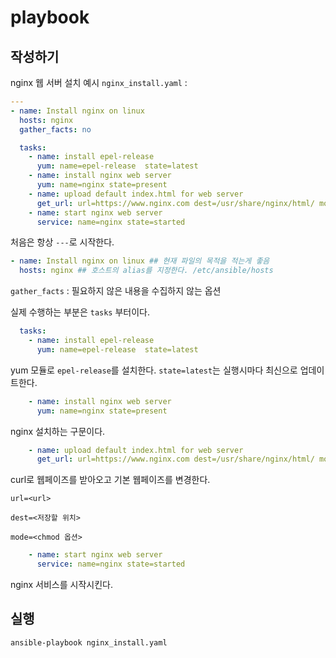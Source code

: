 # playbook

## 작성하기

nginx 웹 서버 설치 예시 `nginx_install.yaml` :

```yaml
---
- name: Install nginx on linux
  hosts: nginx
  gather_facts: no

  tasks:
    - name: install epel-release
      yum: name=epel-release  state=latest
    - name: install nginx web server
      yum: name=nginx state=present
    - name: upload default index.html for web server
      get_url: url=https://www.nginx.com dest=/usr/share/nginx/html/ mode=0644
    - name: start nginx web server
      service: name=nginx state=started
```

처음은 항상 `---`로 시작한다.

```yaml
- name: Install nginx on linux ## 현재 파일의 목적을 적는게 좋음
  hosts: nginx ## 호스트의 alias를 지정한다. /etc/ansible/hosts
```
`gather_facts` : 필요하지 않은 내용을 수집하지 않는 옵션

실제 수행하는 부분은 `tasks` 부터이다.

```yaml
  tasks:
    - name: install epel-release
      yum: name=epel-release  state=latest 
```

yum 모듈로 `epel-release`를 설치한다. `state=latest`는 실행시마다 최신으로 업데이트한다.

```yaml
    - name: install nginx web server
      yum: name=nginx state=present
```
nginx 설치하는 구문이다.

```yaml
    - name: upload default index.html for web server
      get_url: url=https://www.nginx.com dest=/usr/share/nginx/html/ mode=0644
```

curl로 웹페이즈를 받아오고 기본 웹페이즈를 변경한다.

`url=<url>`

`dest=<저장할 위치>`

`mode=<chmod 옵션>`

```yaml
    - name: start nginx web server
      service: name=nginx state=started
```

nginx 서비스를 시작시킨다.

## 실행

```bash
ansible-playbook nginx_install.yaml
```